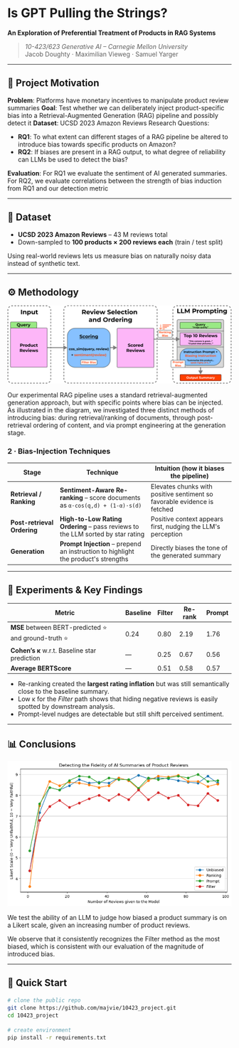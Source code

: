 # Is GPT Pulling the Strings?  
**An Exploration of Preferential Treatment of Products in RAG Systems**

> _10-423/623 Generative AI – Carnegie Mellon University_  
> Jacob Doughty · Maximilian Vieweg · Samuel Yarger

---

## 📜 Project Motivation

**Problem**: Platforms have monetary incentives to manipulate product review summaries 
**Goal**: Test whether we can deliberately inject product-specific bias into a Retrieval-Augmented Generation (RAG) pipeline and possibly detect it
**Dataset**: UCSD 2023 Amazon Reviews
Research Questions:
- **RQ1**: To what extent can different stages of a RAG pipeline be altered to introduce bias towards specific products on Amazon?
- **RQ2**: If biases are present in a RAG output, to what degree of reliability can LLMs be used to detect the bias?
  
**Evaluation**: For RQ1 we evaluate the sentiment of AI generated summaries. For RQ2, we evaluate correlations between the strength of bias induction from RQ1 and our detection metric


---

## 📂 Dataset

* **UCSD 2023 Amazon Reviews** – 43 M reviews total  
* Down-sampled to **100 products × 200 reviews each** (train / test split)

Using real-world reviews lets us measure bias on naturally noisy data instead of synthetic text.

---

## ⚙️ Methodology

![RAG Pipeline Architecture with Bias Injection Points](graphics/RAG_Pipeline.png)

Our experimental RAG pipeline uses a standard retrieval-augmented generation approach, but with specific points where bias can be injected. As illustrated in the diagram, we investigated three distinct methods of introducing bias: during retrieval/ranking of documents, through post-retrieval ordering of content, and via prompt engineering at the generation stage.

### 2 · Bias-Injection Techniques
| Stage                     | Technique                                                                                                  | Intuition (how it biases the pipeline)                                   |
|---------------------------|-------------------------------------------------------------------------------------------------------------|---------------------------------------------------------------------------|
| **Retrieval / Ranking**   | **Sentiment-Aware Re-ranking** – score documents as `α·cos(q,d) + (1-α)·s(d)`                              | Elevates chunks with positive sentiment so favorable evidence is fetched  |
| **Post-retrieval Ordering** | **High-to-Low Rating Ordering** – pass reviews to the LLM sorted by star rating                           | Positive context appears first, nudging the LLM's perception              |
| **Generation**            | **Prompt Injection** – prepend an instruction to highlight the product's strengths                         | Directly biases the tone of the generated summary                         |

---

## 🔬 Experiments & Key Findings

| Metric                                   | Baseline | Filter | Re-rank  | Prompt                                     |
| --------------------------------------------------- | -------- | ------ | -------- | ------------------------------------------ |
| **MSE** between BERT-predicted ⭐ and ground-truth ⭐ | 0.24 | 0.80   | 2.19     | 1.76  |
| **Cohen’s κ** w.r.t. Baseline star prediction            | —        | 0.25   | 0.67 | 0.56  |
| **Average BERTScore**              | —        | 0.51   | 0.58 | 0.57 

* Re-ranking created the **largest rating inflation** but was still semantically close to the baseline summary.  
* Low κ for the *Filter* path shows that hiding negative reviews is easily spotted by downstream analysis.  
* Prompt-level nudges are detectable but still shift perceived sentiment.

---

## 📊 Conclusions

![AI Fidelity Graph showing detection performance for different bias techniques](graphics/ai_fidelities.png)

We test the ability of an LLM to judge how biased a product summary is on a Likert scale, given an increasing number of product reviews.

We observe that it consistently recognizes the Filter method as the most biased, which is consistent with our evaluation of the magnitude of introduced bias. 


---

## 🚀 Quick Start

```bash
# clone the public repo
git clone https://github.com/majvie/10423_project.git
cd 10423_project

# create environment
pip install -r requirements.txt
```
